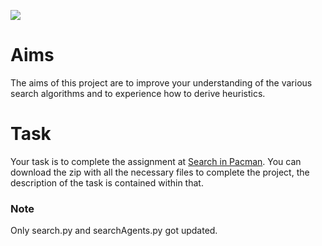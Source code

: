 ![](http://inst.eecs.berkeley.edu/~cs188/pacman/images/pacman_game.gif)

# Aims
The aims of this project are to improve your understanding of the various search algorithms and to experience how to derive heuristics.

# Task

Your task is to complete the assignment at [Search in Pacman](http://inst.eecs.berkeley.edu/~cs188/pacman/search.html). You can download the zip with all the necessary files to complete the project, the description of the task is contained within that.

### Note
Only search.py and searchAgents.py got updated.
